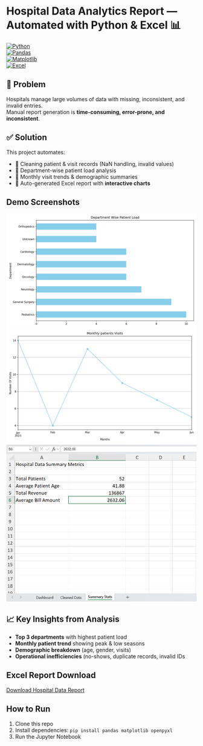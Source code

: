 # Hospital Data Analytics Report — Automated with Python & Excel 📊  

[![Python](https://img.shields.io/badge/Python-3.9%2B-blue)](https://www.python.org/)  
[![Pandas](https://img.shields.io/badge/Pandas-Data%20Cleaning-green)](https://pandas.pydata.org/)  
[![Matplotlib](https://img.shields.io/badge/Charts-Visualization-orange)](https://matplotlib.org/)  
[![Excel](https://img.shields.io/badge/Excel-Automation-lightgreen)](https://openpyxl.readthedocs.io/)  

## 📌 Problem  
Hospitals manage large volumes of data with missing, inconsistent, and invalid entries.  
Manual report generation is **time-consuming, error-prone, and inconsistent**.  

## ✅ Solution  
This project automates:  
- 🔹 Cleaning patient & visit records (NaN handling, invalid values)  
- 🔹 Department-wise patient load analysis  
- 🔹 Monthly visit trends & demographic summaries  
- 🔹 Auto-generated Excel report with **interactive charts**  


## Demo Screenshots
![Dept Load](dept_load.png)
![Monthly Trend](MonthlyVisits.png)
![Excel Report](summaryexcel.png)

## 📈 Key Insights from Analysis  
- **Top 3 departments** with highest patient load  
- **Monthly patient trend** showing peak & low seasons  
- **Demographic breakdown** (age, gender, visits)  
- **Operational inefficiencies** (no-shows, duplicate records, invalid IDs

## Excel Report Download
[Download Hospital Data Report](Hospital_Records.csv)

## How to Run
1. Clone this repo
2. Install dependencies: `pip install pandas matplotlib openpyxl`
3. Run the Jupyter Notebook

